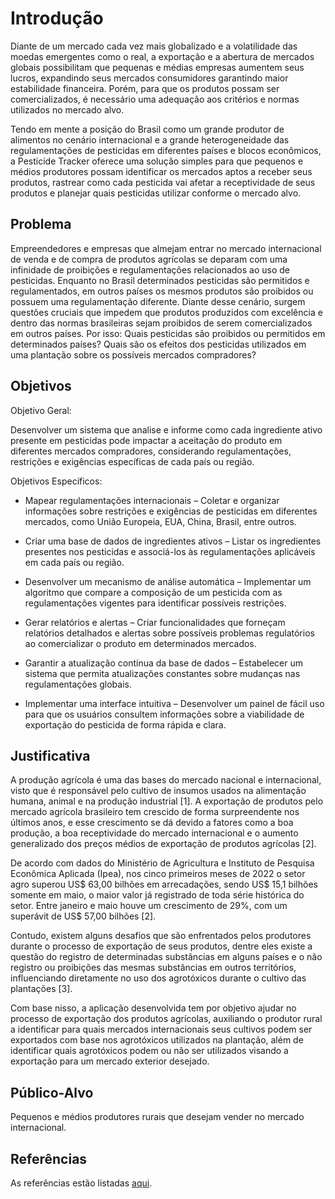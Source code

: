 # Introdução

<!-- Em face de um mercado global cada vez mais integrado e a desvalorização do real, pequenas e médias empresas encarem a exportação como uma maneira segura de aumentar seus lucros, expandirem seus mercados consumidores e minimizarem as inseguras decorrentes de flutuações no mercado local. Porém, para que os produtos possam ser comercializados, é necessário haver uma adequação aos critérios e normas utilizados no mercado alvo. --> 
Diante de um mercado cada vez mais globalizado e a volatilidade das moedas emergentes como o real, a exportação e a abertura de mercados globais possibilitam que pequenas e médias empresas aumentem seus lucros, expandindo seus mercados consumidores garantindo maior estabilidade financeira. Porém, para que os produtos possam ser comercializados, é necessário uma adequação aos critérios e normas utilizados no mercado alvo.

Tendo em mente a posição do Brasil como um grande produtor de alimentos no cenário internacional e a grande heterogeneidade das regulamentações de pesticidas em diferentes países e blocos econômicos, a Pesticide Tracker oferece uma solução simples para que pequenos e médios produtores possam identificar os mercados aptos a receber seus produtos, rastrear como cada pesticida vai afetar a receptividade de seus produtos e planejar quais pesticidas utilizar conforme o mercado alvo. 

## Problema

Empreendedores e empresas que almejam entrar no mercado internacional de venda e de compra de produtos agrícolas se deparam com uma infinidade de proibições e regulamentações relacionados ao uso de pesticidas. Enquanto no Brasil determinados pesticidas são permitidos e regulamentados, em outros países os mesmos produtos são proibidos ou possuem uma regulamentação diferente. Diante desse cenário, surgem questões cruciais que impedem que produtos produzidos com excelência e dentro das normas brasileiras sejam proibidos de serem comercializados em outros países. Por isso: Quais pesticidas são proibidos ou permitidos em determinados países? Quais são os efeitos dos pesticidas utilizados em uma plantação sobre os possíveis mercados compradores? 

<!-- > **Links Úteis**:
> - [Objetivos, Problema de pesquisa e Justificativa](https://medium.com/@versioparole/objetivos-problema-de-pesquisa-e-justificativa-c98c8233b9c3)
> - [Matriz Certezas, Suposições e Dúvidas](https://medium.com/educa%C3%A7%C3%A3o-fora-da-caixa/matriz-certezas-suposi%C3%A7%C3%B5es-e-d%C3%BAvidas-fa2263633655)
> - [Brainstorming](https://www.euax.com.br/2018/09/brainstorming/) -->

## Objetivos

Objetivo Geral: 

Desenvolver um sistema que analise e informe como cada ingrediente ativo presente em pesticidas pode impactar a aceitação do produto em diferentes mercados compradores, considerando regulamentações, restrições e exigências específicas de cada país ou região. 

Objetivos Específicos: 

- Mapear regulamentações internacionais – Coletar e organizar informações sobre restrições e exigências de pesticidas em diferentes mercados, como União Europeia, EUA, China, Brasil, entre outros. 

- Criar uma base de dados de ingredientes ativos – Listar os ingredientes presentes nos pesticidas e associá-los às regulamentações aplicáveis em cada país ou região. 

- Desenvolver um mecanismo de análise automática – Implementar um algoritmo que compare a composição de um pesticida com as regulamentações vigentes para identificar possíveis restrições. 

- Gerar relatórios e alertas – Criar funcionalidades que forneçam relatórios detalhados e alertas sobre possíveis problemas regulatórios ao comercializar o produto em determinados mercados. 

- Garantir a atualização contínua da base de dados – Estabelecer um sistema que permita atualizações constantes sobre mudanças nas regulamentações globais. 

- Implementar uma interface intuitiva – Desenvolver um painel de fácil uso para que os usuários consultem informações sobre a viabilidade de exportação do pesticida de forma rápida e clara. 

## Justificativa

A produção agrícola é uma das bases do mercado nacional e internacional, visto que é responsável pelo cultivo de insumos usados na alimentação humana, animal e na produção industrial [1]. A exportação de produtos pelo mercado agrícola brasileiro tem crescido de forma surpreendente nos últimos anos, e esse crescimento se dá devido a fatores como a boa produção, a boa receptividade do mercado internacional e o aumento generalizado dos preços médios de exportação de produtos agrícolas [2].

De acordo com dados do Ministério de Agricultura e Instituto de Pesquisa Econômica Aplicada (Ipea), nos cinco primeiros meses de 2022 o setor agro superou US$ 63,00 bilhões em arrecadações, sendo US$ 15,1 bilhões somente em maio, o maior valor já registrado de toda série histórica do setor. Entre janeiro e maio houve um crescimento de 29%, com um superávit de US$ 57,00 bilhões [2].

Contudo, existem alguns desafios que são enfrentados pelos produtores durante o processo de exportação de seus produtos, dentre eles existe a questão do registro de determinadas substâncias em alguns países e o não registro ou proibições das mesmas substâncias em outros territórios, influenciando diretamente no uso dos agrotóxicos durante o cultivo das plantações [3].  

Com base nisso, a aplicação desenvolvida tem por objetivo ajudar no processo de exportação dos produtos agrícolas, auxiliando o produtor rural a identificar para quais mercados internacionais seus cultivos podem ser exportados com base nos agrotóxicos utilizados na plantação, além de identificar quais agrotóxicos podem ou não ser utilizados visando a exportação para um mercado exterior desejado. 

## Público-Alvo

Pequenos e médios produtores rurais que desejam vender no mercado internacional.

## Referências

As referências estão listadas [aqui](https://github.com/ICEI-PUC-Minas-PMV-SI/pmv-si-2025-1-pe1-t2-pesticidetracker/blob/main/docs/references.md).

